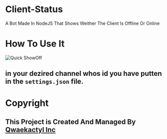 # Client-Status
A Bot Made  In NodeJS That Shows Weither The Client Is Offline Or Online
# How To Use It
![Quick ShowOff](https://media.discordapp.net/attachments/992103790863982633/1009843811515637832/unknown.png)
## in your dezired channel whos id you have putten in the `settings.json` file.
          
# Copyright
## This Project is Created And Managed By [Qwaekactyl Inc]("https://github.com/Qwaekactyl")
